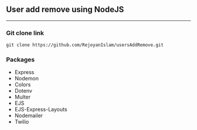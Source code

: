 ## User add remove using NodeJS
***
### Git clone link
`git clone https://github.com/RejoyanIslam/usersAddRemove.git`


### Packages
* Express
* Nodemon
* Colors
* Dotenv
* Multer
* EJS
* EJS-Express-Layouts
* Nodemailer
* Twilio
